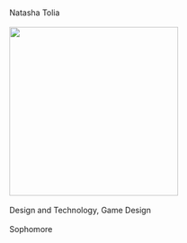 <br>Natasha Tolia</br>
<br><img src = "https://scontent.fnyc1-1.fna.fbcdn.net/v/t1.0-9/13083272_10204937839160628_2091037812676217893_n.jpg?oh=6a77e7627834781e7ae47d737228c55e&oe=5B1EF476" width=300px></br>
<br>Design and Technology, Game Design</br>
<br>Sophomore</br>
